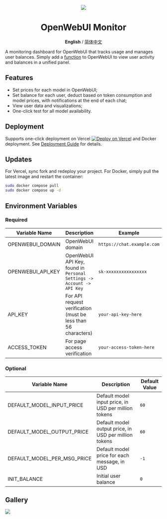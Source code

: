 <div align="center">
  
![](https://github.com/user-attachments/assets/fb90a4cc-2e54-495c-87ca-34c1a54bf2c8)

# OpenWebUI Monitor

**English** / [简体中文](./resources/tutorials/zh-cn/README_zh.md)

</div>

A monitoring dashboard for OpenWebUI that tracks usage and manages user balances. Simply add a [function](https://github.com/VariantConst/OpenWebUI-Monitor/blob/main/resources/functions/openwebui_monitor.py) to OpenWebUI to view user activity and balances in a unified panel.

## Features

- Set prices for each model in OpenWebUI;
- Set balance for each user, deduct based on token consumption and model prices, with notifications at the end of each chat;
- View user data and visualizations;
- One-click test for all model availability.

## Deployment

Supports one-click deployment on Vercel [![Deploy on Vercel](https://vercel.com/button)](https://vercel.com/new/clone?repository-url=https%3A%2F%2Fgithub.com%2FVariantConst%2FOpenWebUI-Monitor&project-name=openwebui-monitor&repository-name=openwebui-monitor&env=OPENWEBUI_DOMAIN,OPENWEBUI_API_KEY,ACCESS_TOKEN,API_KEY) and Docker deployment. See [Deployment Guide](https://github.com/VariantConst/OpenWebUI-Monitor/blob/main/resources/tutorials/en/deployment_guide.md) for details.

## Updates

For Vercel, sync fork and redeploy your project. For Docker, simply pull the latest image and restart the container:

```bash
sudo docker compose pull
sudo docker compose up -d
```

## Environment Variables

### Required

| Variable Name     | Description                                                           | Example                    |
| ----------------- | --------------------------------------------------------------------- | -------------------------- |
| OPENWEBUI_DOMAIN  | OpenWebUI domain                                                      | `https://chat.example.com` |
| OPENWEBUI_API_KEY | OpenWebUI API Key, found in `Personal Settings -> Account -> API Key` | `sk-xxxxxxxxxxxxxxxx`      |
| API_KEY           | For API request verification (must be less than 56 characters)        | `your-api-key-here`        |
| ACCESS_TOKEN      | For page access verification                                          | `your-access-token-here`   |

### Optional

| Variable Name               | Description                                           | Default Value |
| --------------------------- | ----------------------------------------------------- | ------------- |
| DEFAULT_MODEL_INPUT_PRICE   | Default model input price, in USD per million tokens  | `60`          |
| DEFAULT_MODEL_OUTPUT_PRICE  | Default model output price, in USD per million tokens | `60`          |
| DEFAULT_MODEL_PER_MSG_PRICE | Default model price for each message, in USD          | `-1`          |
| INIT_BALANCE                | Initial user balance                                  | `0`           |

<h2>Gallery</h2>

![](https://github.com/user-attachments/assets/63f23bfd-f271-41e8-a71c-2016be1d501a)

